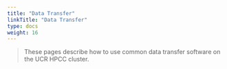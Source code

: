 ```yaml
---
title: "Data Transfer"
linkTitle: "Data Transfer"
type: docs
weight: 16
---
```


> These pages describe how to use common data transfer software on the UCR HPCC cluster.
